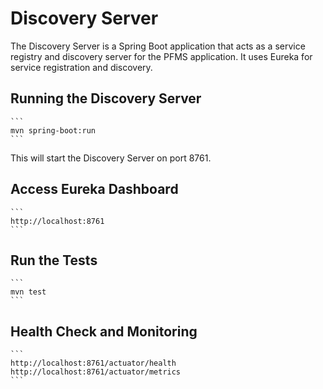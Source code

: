 # Discovery Server
The Discovery Server is a Spring Boot application that acts as a service registry and discovery server for the PFMS application. It uses Eureka for service registration and discovery.

## Running the Discovery Server

    ```
    mvn spring-boot:run
    ```

This will start the Discovery Server on port 8761.

## Access Eureka Dashboard

    ```
    http://localhost:8761
    ```

## Run the Tests

    ```
    mvn test
    ```

## Health Check and Monitoring

    ```
    http://localhost:8761/actuator/health
    http://localhost:8761/actuator/metrics
    ```

